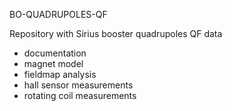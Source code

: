 BO-QUADRUPOLES-QF

Repository with Sirius booster quadrupoles QF data

- documentation
- magnet model
- fieldmap analysis
- hall sensor measurements
- rotating coil measurements
